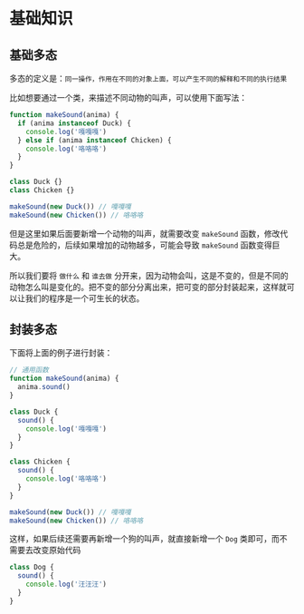 # 基础知识

## 基础多态

多态的定义是：`同一操作，作用在不同的对象上面，可以产生不同的解释和不同的执行结果`

比如想要通过一个类，来描述不同动物的叫声，可以使用下面写法：

```js
function makeSound(anima) {
  if (anima instanceof Duck) {
    console.log('嘎嘎嘎')
  } else if (anima instanceof Chicken) {
    console.log('咯咯咯')
  }
}

class Duck {}
class Chicken {}

makeSound(new Duck()) // 嘎嘎嘎
makeSound(new Chicken()) // 咯咯咯
```

但是这里如果后面要新增一个动物的叫声，就需要改变 `makeSound` 函数，修改代码总是危险的，后续如果增加的动物越多，可能会导致 `makeSound` 函数变得巨大。

所以我们要将 `做什么` 和 `谁去做` 分开来，因为动物会叫，这是不变的，但是不同的动物怎么叫是变化的。把不变的部分分离出来，把可变的部分封装起来，这样就可以让我们的程序是一个可生长的状态。

## 封装多态

下面将上面的例子进行封装：

```js
// 通用函数
function makeSound(anima) {
  anima.sound()
}

class Duck {
  sound() {
    console.log('嘎嘎嘎')
  }
}

class Chicken {
  sound() {
    console.log('咯咯咯')
  }
}

makeSound(new Duck()) // 嘎嘎嘎
makeSound(new Chicken()) // 咯咯咯
```

这样，如果后续还需要再新增一个狗的叫声，就直接新增一个 `Dog` 类即可，而不需要去改变原始代码

```js
class Dog {
  sound() {
    console.log('汪汪汪')
  }
}
```
